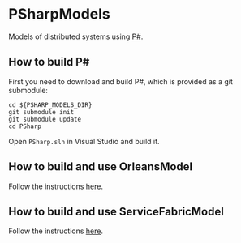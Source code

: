 # PSharpModels
Models of distributed systems using [P#](https://github.com/p-org/PSharp).

## How to build P\# #
First you need to download and build P#, which is provided as a git submodule:

```
cd ${PSHARP_MODELS_DIR}
git submodule init
git submodule update
cd PSharp
```

Open `PSharp.sln` in Visual Studio and build it.

## How to build and use OrleansModel
Follow the instructions [here](https://github.com/p-org/PSharpModels/tree/master/Orleans).


## How to build and use ServiceFabricModel
Follow the instructions [here](https://github.com/p-org/PSharpModels/tree/master/ServiceFabric).
